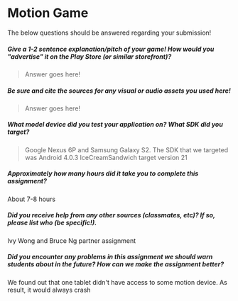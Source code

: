 # Motion Game

The below questions should be answered regarding your submission!

##### Give a 1-2 sentence explanation/pitch of your game! How would you "advertise" it on the Play Store (or similar storefront)? #####
> Answer goes here!


##### Be sure and cite the sources for any visual or audio assets you used here! #####
> Answer goes here!


##### What model device did you test your application on? What SDK did you target? #####
> Google Nexus 6P and Samsung Galaxy S2. The SDK that we targeted was Android 4.0.3 IceCreamSandwich target version 21

##### Approximately how many hours did it take you to complete this assignment? #####
About 7-8 hours

##### Did you receive help from any other sources (classmates, etc)? If so, please list who (be specific!). #####
Ivy Wong and Bruce Ng partner assignment

##### Did you encounter any problems in this assignment we should warn students about in the future? How can we make the assignment better? #####
We found out that one tablet didn't have access to some motion device. As result, it would always crash